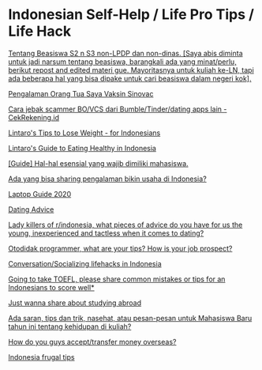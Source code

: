 # **Indonesian Self-Help / Life Pro Tips / Life Hack**

[Tentang Beasiswa S2 n S3 non-LPDP dan non-dinas. [Saya abis diminta untuk jadi narsum tentang beasiswa, barangkali ada yang minat/perlu, berikut repost and edited materi gue. Mayoritasnya untuk kuliah ke-LN, tapi ada beberapa hal yang bisa dipake untuk cari beasiswa dalam negeri kok].](https://www.reddit.com/r/indonesia/comments/mmgny8/tentang_beasiswa_s2_n_s3_nonlpdp_dan_nondinas/)

[Pengalaman Orang Tua Saya Vaksin Sinovac](https://www.reddit.com/r/indonesia/comments/ls5i33/pengalaman_orang_tua_saya_vaksin_sinovac/)

[Cara jebak scammer BO/VCS dari Bumble/Tinder/dating apps lain - CekRekening.id](https://www.reddit.com/r/indonesia/comments/kq687x/cara_jebak_scammer_bovcs_dari_bumbletinderdating/)

[Lintaro's Tips to Lose Weight - for Indonesians
](https://www.reddit.com/r/indonesia/comments/hsodpz/lintaros_tips_to_lose_weight_for_indonesians/)

[Lintaro's Guide to Eating Healthy in Indonesia](https://www.reddit.com/r/indonesia/comments/hzjarr/lintaros_guide_to_eating_healthy_in_indonesia/)

[[Guide] Hal-hal esensial yang wajib dimiliki mahasiswa.](https://redd.it/inrmfa)

[Ada yang bisa sharing pengalaman bikin usaha di Indonesia?](https://redd.it/ijwdms)

[Laptop Guide 2020](https://www.reddit.com/r/indonesia/comments/gt9ew9/rindonesia_laptop_guide_2020/?utm_source=reddit&utm_medium=usertext&utm_name=indonesia&utm_content=t1_fwfrws3)

[Dating Advice](http://www.reddit.com/r/indonesia/comments/27xlh2/dating_advice/)

[Lady killers of r/indonesia, what pieces of advice do you have for us the young, inexperienced and tactless when it comes to dating?](http://www.reddit.com/r/indonesia/comments/2psaib/lady_killers_of_rindonesia_what_pieces_of_advice/)

[Otodidak programmer, what are your tips? How is your job prospect?](https://www.reddit.com/r/indonesia/comments/d24jrv/otodidak_programmer_what_are_your_tips_how_is/)

[Conversation/Socializing lifehacks in Indonesia](http://www.reddit.com/r/indonesia/comments/26o6eq/conversationsocializing_lifehacks_in_indonesia/)

[Going to take TOEFL, please share common mistakes or tips for an Indonesians to score well*](http://www.reddit.com/r/indonesia/comments/2raarf/going_to_take_toefl_please_share_common_mistakes/)

[Just wanna share about studying abroad](http://www.reddit.com/r/indonesia/comments/2ons21/just_wanna_share_about_studying_abroad/)

[Ada saran, tips dan trik, nasehat, atau pesan-pesan untuk Mahasiswa Baru tahun ini tentang kehidupan di kuliah?](http://www.reddit.com/r/indonesia/comments/2bdg5t/ada_saran_tips_dan_trik_nasehat_atau_pesanpesan/)

[How do you guys accept/transfer money overseas?](http://www.reddit.com/r/indonesia/comments/2o95a2/how_do_you_guys_accepttransfer_money_overseas/)

[Indonesia frugal tips](http://www.reddit.com/r/indonesia/comments/2bnewz/indonesia_frugal_tips/)